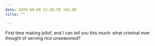 ```yaml
---
date: 2024-09-08 22:38:50 +02:00
title: ""

---
```

First time making jollof, and I can tell you this much: what criminal ever thought of serving rice unseasoned?
